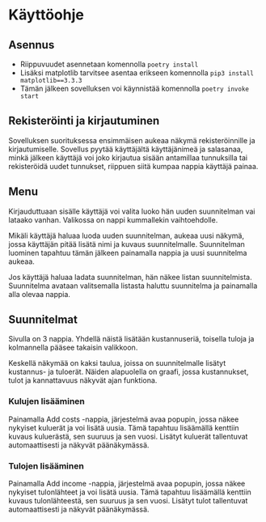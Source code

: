 # Käyttöohje

## Asennus
* Riippuvuudet asennetaan komennolla `poetry install`
* Lisäksi matplotlib tarvitsee asentaa erikseen komennolla `pip3 install matplotlib==3.3.3`
* Tämän jälkeen sovelluksen voi käynnistää komennolla `poetry invoke start`

## Rekisteröinti ja kirjautuminen
Sovelluksen suorituksessa ensimmäisen aukeaa näkymä rekisteröinnille ja kirjautumiselle. Sovellus pyytää käyttäjältä käyttäjänimeä ja salasanaa, minkä jälkeen käyttäjä voi joko kirjautua sisään antamillaa tunnuksilla tai rekisteröidä uudet tunnukset, riippuen siitä kumpaa nappia käyttäjä painaa.

## Menu
Kirjauduttuaan sisälle käyttäjä voi valita luoko hän uuden suunnitelman vai lataako vanhan. Valikossa on nappi kummallekin vaihtoehdolle.

Mikäli käyttäjä haluaa luoda uuden suunnitelman, aukeaa uusi näkymä, jossa käyttäjän pitää lisätä nimi ja kuvaus suunnitelmalle. Suunnitelman luominen tapahtuu tämän jälkeen painamalla nappia ja uusi suunnitelma aukeaa.

Jos käyttäjä haluaa ladata suunnitelman, hän näkee listan suunnitelmista. Suunnitelma avataan valitsemalla listasta haluttu suunnitelma ja painamalla alla olevaa nappia.

## Suunnitelmat
Sivulla on 3 nappia. Yhdellä näistä lisätään kustannuseriä, toisella tuloja ja kolmannella pääsee takaisin valikkoon.

Keskellä näkymää on kaksi taulua, joissa on suunnitelmalle lisätyt kustannus- ja tuloerät. Näiden alapuolella on graafi, jossa kustannukset, tulot ja kannattavuus näkyvät ajan funktiona.

### Kulujen lisääminen
Painamalla Add costs -nappia, järjestelmä avaa popupin, jossa näkee nykyiset kuluerät ja voi lisätä uusia. Tämä tapahtuu lisäämällä kenttiin kuvaus kuluerästä, sen suuruus ja sen vuosi. Lisätyt kuluerät tallentuvat automaattisesti ja näkyvät päänäkymässä.

### Tulojen lisääminen
Painamalla Add income -nappia, järjestelmä avaa popupin, jossa näkee nykyiset tulonlähteet ja voi lisätä uusia. Tämä tapahtuu lisäämällä kenttiin kuvaus tulonlähteestä, sen suuruus ja sen vuosi. Lisätyt tulot tallentuvat automaattisesti ja näkyvät päänäkymässä.